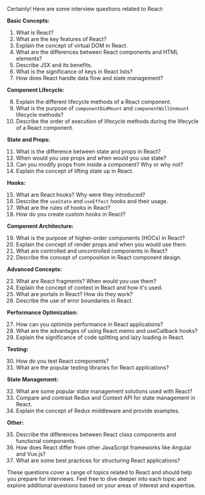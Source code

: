 Certainly! Here are some interview questions related to React:

**Basic Concepts:**

1. What is React?
2. What are the key features of React?
3. Explain the concept of virtual DOM in React.
4. What are the differences between React components and HTML elements?
5. Describe JSX and its benefits.
6. What is the significance of keys in React lists?
7. How does React handle data flow and state management?

**Component Lifecycle:**

8. Explain the different lifecycle methods of a React component.
9. What is the purpose of `componentDidMount` and `componentWillUnmount` lifecycle methods?
10. Describe the order of execution of lifecycle methods during the lifecycle of a React component.

**State and Props:**

11. What is the difference between state and props in React?
12. When would you use props and when would you use state?
13. Can you modify props from inside a component? Why or why not?
14. Explain the concept of lifting state up in React.

**Hooks:**

15. What are React hooks? Why were they introduced?
16. Describe the `useState` and `useEffect` hooks and their usage.
17. What are the rules of hooks in React?
18. How do you create custom hooks in React?

**Component Architecture:**

19. What is the purpose of higher-order components (HOCs) in React?
20. Explain the concept of render props and when you would use them.
21. What are controlled and uncontrolled components in React?
22. Describe the concept of composition in React component design.

**Advanced Concepts:**

23. What are React fragments? When would you use them?
24. Explain the concept of context in React and how it's used.
25. What are portals in React? How do they work?
26. Describe the use of error boundaries in React.

**Performance Optimization:**

27. How can you optimize performance in React applications?
28. What are the advantages of using React.memo and useCallback hooks?
29. Explain the significance of code splitting and lazy loading in React.

**Testing:**

30. How do you test React components?
31. What are the popular testing libraries for React applications?

**State Management:**

32. What are some popular state management solutions used with React?
33. Compare and contrast Redux and Context API for state management in React.
34. Explain the concept of Redux middleware and provide examples.

**Other:**

35. Describe the differences between React class components and functional components.
36. How does React differ from other JavaScript frameworks like Angular and Vue.js?
37. What are some best practices for structuring React applications?

These questions cover a range of topics related to React and should help you prepare for interviews. Feel free to dive deeper into each topic and explore additional questions based on your areas of interest and expertise.